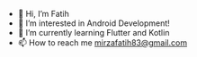 - 👋 Hi, I’m Fatih
- 👀 I’m interested in Android Development!
- 🌱 I’m currently learning Flutter and Kotlin
- 📫 How to reach me mirzafatih83@gmail.com
